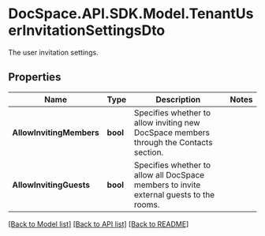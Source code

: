# DocSpace.API.SDK.Model.TenantUserInvitationSettingsDto
The user invitation settings.

## Properties

Name | Type | Description | Notes
------------ | ------------- | ------------- | -------------
**AllowInvitingMembers** | **bool** | Specifies whether to allow inviting new DocSpace members through the Contacts section. | 
**AllowInvitingGuests** | **bool** | Specifies whether to allow all DocSpace members to invite external guests to the rooms. | 

[[Back to Model list]](../README.md#documentation-for-models) [[Back to API list]](../README.md#documentation-for-api-endpoints) [[Back to README]](../README.md)


